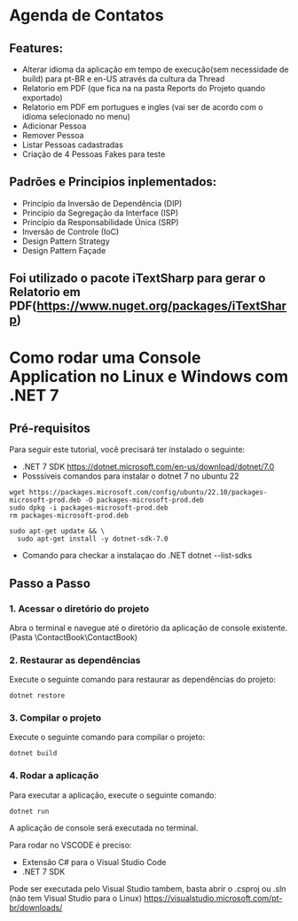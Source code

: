 # Agenda de Contatos

## Features:
- Alterar idioma da aplicação em tempo de execução(sem necessidade de build) para pt-BR e en-US através da cultura da Thread
- Relatorio em PDF (que fica na na pasta Reports do Projeto quando exportado)
- Relatorio em PDF em portugues e ingles (vai ser de acordo com o idioma selecionado no menu)
- Adicionar Pessoa
- Remover Pessoa
- Listar Pessoas cadastradas
- Criação de 4 Pessoas Fakes para teste

## Padrões e Principios inplementados:
- Princípio da Inversão de Dependência (DIP)
- Princípio da Segregação da Interface (ISP)
- Princípio da Responsabilidade Única (SRP)
- Inversão de Controle (IoC)
- Design Pattern Strategy
- Design Pattern Façade

## Foi utilizado o pacote iTextSharp para gerar o Relatorio em PDF(https://www.nuget.org/packages/iTextSharp)

# Como rodar uma Console Application no Linux e Windows com .NET 7

## Pré-requisitos

Para seguir este tutorial, você precisará ter instalado o seguinte:

- .NET 7 SDK
  https://dotnet.microsoft.com/en-us/download/dotnet/7.0
- Posssiveis comandos para instalar o dotnet 7 no ubuntu 22
```
wget https://packages.microsoft.com/config/ubuntu/22.10/packages-microsoft-prod.deb -O packages-microsoft-prod.deb
sudo dpkg -i packages-microsoft-prod.deb
rm packages-microsoft-prod.deb

sudo apt-get update && \
  sudo apt-get install -y dotnet-sdk-7.0
```
- Comando para checkar a instalaçao do .NET dotnet --list-sdks
## Passo a Passo

### 1. Acessar o diretório do projeto

Abra o terminal e navegue até o diretório da aplicação de console existente.(Pasta \ContactBook\ContactBook)

### 2. Restaurar as dependências

Execute o seguinte comando para restaurar as dependências do projeto:

```dotnet restore```

### 3. Compilar o projeto

Execute o seguinte comando para compilar o projeto:

```dotnet build```

### 4. Rodar a aplicação

Para executar a aplicação, execute o seguinte comando:

```dotnet run```

A aplicação de console será executada no terminal.

Para rodar no VSCODE é preciso:
- Extensão C# para o Visual Studio Code
- .NET 7 SDK

Pode ser executada pelo Visual Studio tambem, basta abrir o .csproj ou .sln (não tem Visual Studio para o Linux)
https://visualstudio.microsoft.com/pt-br/downloads/
